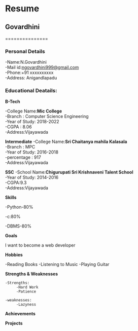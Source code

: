# Resume

## Govardhini
===============

### Personal Details

-Name:N.Govardhini<br>
-Mail id:ngovardhini999@gmail.com<br>
-Phone:+91 xxxxxxxxxx <br>
-Address: Anigandlapadu <br>
### Educational Deatails:

**B-Tech**

-College Name:__Mic College__<br>
-Branch : Computer Science Engineering<br>
-Year of Study: 2018-2022<br>
-CGPA : 8.06<br>
-Address:Vijayawada <br>

**Intermediate**
-College Name:__Sri Chaitanya mahila Kalasala__<br>
-Branch : MPC <br>
-Year of Study: 2016-2018<br>
-percentage : 917<br>
-Address:Vijayawada <br>

**SSC**
-School Name:__Chigurupati Sri Krishnaveni Talent School__<br>
-Year of Study: 2014-2016<br>
-CGPA:9.3<br>
-Address:Vijayawada <br>

**Skills**

-Python-80%

-c:80%

-DBMS-80%

**Goals**

I want to become a web developer

**Hobbies**

-Reading Books
-Listening to Music
-Playing Guitar

**Strengths & Weaknesses**
  
  
    -Strengths:
         -Hard Work
         -Patience
  
    -weaknesses:
         -Lazyness
         
 
 **Achievements**
 
 
 **Projects**
         
         
 
